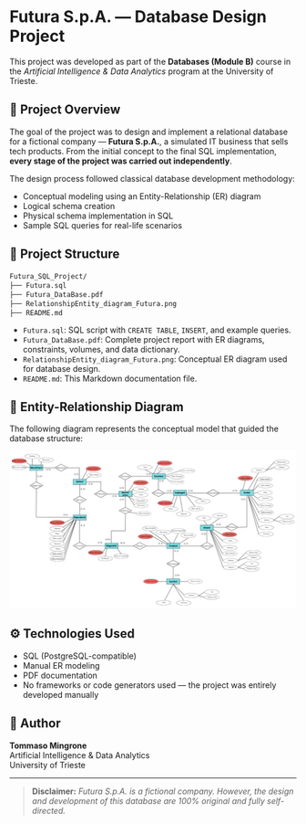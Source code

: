 # Futura S.p.A. — Database Design Project

This project was developed as part of the **Databases (Module B)** course in the *Artificial Intelligence & Data Analytics* program at the University of Trieste.

## 📘 Project Overview

The goal of the project was to design and implement a relational database for a fictional company — **Futura S.p.A.**, a simulated IT business that sells tech products. From the initial concept to the final SQL implementation, **every stage of the project was carried out independently**.

The design process followed classical database development methodology:
- Conceptual modeling using an Entity-Relationship (ER) diagram
- Logical schema creation
- Physical schema implementation in SQL
- Sample SQL queries for real-life scenarios

## 📁 Project Structure

```
Futura_SQL_Project/
├── Futura.sql
├── Futura_DataBase.pdf
├── RelationshipEntity_diagram_Futura.png
├── README.md
```

- `Futura.sql`: SQL script with `CREATE TABLE`, `INSERT`, and example queries.
- `Futura_DataBase.pdf`: Complete project report with ER diagrams, constraints, volumes, and data dictionary.
- `RelationshipEntity_diagram_Futura.png`: Conceptual ER diagram used for database design.
- `README.md`: This Markdown documentation file.

## 🧠 Entity-Relationship Diagram

The following diagram represents the conceptual model that guided the database structure:

![Entity-Relationship Diagram](./RelationshipEntity_diagram_Futura.png)

## ⚙️ Technologies Used

- SQL (PostgreSQL-compatible)
- Manual ER modeling
- PDF documentation
- No frameworks or code generators used — the project was entirely developed manually

## 👤 Author

**Tommaso Mingrone**  
Artificial Intelligence & Data Analytics  
University of Trieste

---

> **Disclaimer:** *Futura S.p.A. is a fictional company. However, the design and development of this database are 100% original and fully self-directed.*

